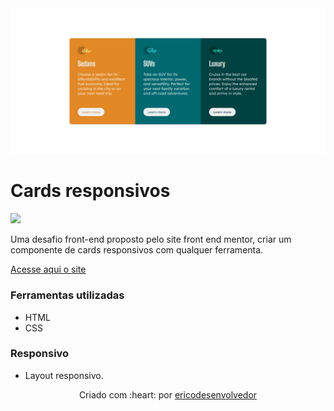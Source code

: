 <img src=".github/preview-cards-responsivos.jpg" alt="Preview do site cards responsivos." />

# Cards responsivos
 
<img src="https://img.shields.io/badge/Status-Concluido-green">

Uma desafio front-end proposto pelo site front end mentor, criar um componente de cards responsivos com qualquer ferramenta.

[Acesse aqui o site](https://ericodesenvolvedor.github.io/cards-responsivos/)

### Ferramentas utilizadas

- HTML
- CSS

### Responsivo 

- Layout responsivo.

<p align="center">Criado com :heart: por 
  <a href="https://github.com/Ericodesenvolvedor">ericodesenvolvedor</a>
</p> 
